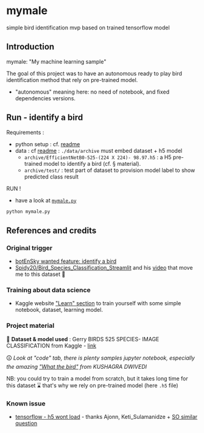 # mymale
simple bird identification mvp based on trained tensorflow model

## Introduction
mymale: "My machine learning sample"

The goal of this project was to have an autonomous ready to play bird identification method
that rely on pre-trained model.

- "autonomous" meaning here: no need of notebook, and fixed dependencies versions.

## Run - identify a bird

Requirements :
- python setup : cf. [readme](./PYTHON_SETUP.md)
- data : cf [readme](data/README.md) : `./data/archive` must embed dataset + h5 model
  - `archive/EfficientNetB0-525-(224 X 224)- 98.97.h5` : a H5 pre-trained model to identify a bird (cf. § material).
  - `archive/test/` : test part of dataset to provision model label to show predicted class result

RUN !
- have a look at [`mymale.py`](./mymale.py)
```bash 
python mymale.py
```


## References and credits

### Original trigger
- [botEnSky wanted feature: identify a bird](https://github.com/boly38/botEnSky/issues/57)
- [Spidy20/Bird_Species_Classification_Streamlit](https://github.com/Spidy20/Bird_Species_Classification_Streamlit) and his [video](https://youtu.be/Ar6pCDWt2qs) that move me to this dataset 🙏

### Training about data science
- Kaggle website ["Learn" section](https://www.kaggle.com/learn) to train yourself with some simple notebook, dataset, learning model.

### Project material

📝 **Dataset & model used** : Gerry BIRDS 525 SPECIES- IMAGE CLASSIFICATION from Kaggle - [link](https://www.kaggle.com/datasets/gpiosenka/100-bird-species)

🛈 *Look at "code" tab, there is plenty samples jupyter notebook, especially the amazing ["What the bird"](https://www.kaggle.com/code/keloggs/what-the-bird) from
KUSHAGRA DWIVEDI*

NB: you could try to train a model from scratch, but it takes long time for this dataset ⌛ that's why we rely on pre-trained model (here `.h5` file) 


### Known issue
- [tensorflow - h5 wont load](https://discuss.tensorflow.org/t/teachable-machine-h5-wont-load/23005/10) - thanks Ajonn, Keti_Sulamanidze + [SO similar question](https://stackoverflow.com/questions/78187204/trying-to-export-teachable-machine-model-but-returning-error)